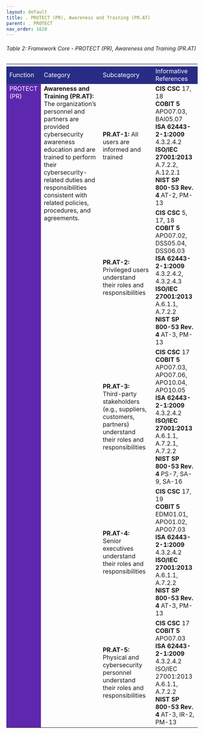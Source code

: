 ```yaml
---
layout: default
title: . PROTECT (PR), Awareness and Training (PR.AT) 
parent: . PROTECT
nav_order: 1620 
---
```


###### Table 2: Framework Core - PROTECT (PR), Awareness and Training (PR.AT) 
<table>
  <tr>
    <td>
    </td>
    <td>
    </td>
    <td>
    </td>
    <td>
    </td>
    <td>
    </td>
    <td>
    </td>
    <td>
    </td>
    <td>
    </td>
  </tr>
  <tr>
    <td style="background-color:#292c85">
<span style="color:#ffffff">Function</span>
    </td>
    <td colspan="2" style="background-color:#292c85">
<span style="color:#ffffff">Category</span>
    </td>
    <td colspan="2" style="background-color:#292c85">
<span style="color:#ffffff">Subcategory</span>
    </td>
    <td colspan="3" style="background-color:#292c85">
<span style="color:#ffffff">Informative References</span>
    </td>
  </tr>
  <tr>
    <td rowspan="5" style="vertical-align:top; background-color:#5d28ad">
<span style="color:#ffffff">PROTECT (PR)</span>
    </td>
    <td colspan="2" rowspan="5" style="vertical-align:top">
<span style="font-weight:bold">Awareness and Training (PR.AT):</span> The organization’s personnel and partners are provided cybersecurity awareness education and are trained to perform their cybersecurity-related duties and responsibilities consistent with related policies, procedures, and agreements.
    </td>
    <td colspan="2">
<span style="font-weight:bold">PR.AT-1:</span> All users are informed and trained
    </td>
    <td colspan="3">
<span style="font-weight:bold">CIS CSC</span> 17, 18<br>
<span style="font-weight:bold">COBIT 5</span> APO07.03, BAI05.07<br>
<span style="font-weight:bold">ISA 62443-2-1:2009</span> 4.3.2.4.2<br>
<span style="font-weight:bold">ISO/IEC 27001:2013</span> A.7.2.2, A.12.2.1<br> 
<span style="font-weight:bold">NIST SP 800-53 Rev. 4</span> AT-2, PM-13<br>
    </td>
  </tr>
  <tr>
    <td colspan="2">
<span style="font-weight:bold">PR.AT-2:</span> Privileged users understand their roles and responsibilities
    </td>
    <td colspan="3">
<span style="font-weight:bold">CIS CSC</span> 5, 17, 18<br>
<span style="font-weight:bold">COBIT 5</span> APO07.02, DSS05.04, DSS06.03<br>
<span style="font-weight:bold">ISA 62443-2-1:2009</span> 4.3.2.4.2, 4.3.2.4.3<br> 
<span style="font-weight:bold">ISO/IEC 27001:2013</span> A.6.1.1, A.7.2.2<br> 
<span style="font-weight:bold">NIST SP 800-53 Rev. 4</span> AT-3, PM-13<br>
    </td>
  </tr>
  <tr>
    <td colspan="2">
<span style="font-weight:bold">PR.AT-3:</span> Third-party stakeholders (e.g., suppliers, customers, partners) understand their roles and responsibilities
    </td>
    <td colspan="3">
<span style="font-weight:bold">CIS CSC</span> 17<br>
<span style="font-weight:bold">COBIT 5</span> APO07.03, APO07.06, APO10.04, APO10.05<br>
<span style="font-weight:bold">ISA 62443-2-1:2009</span> 4.3.2.4.2<br>
<span style="font-weight:bold">ISO/IEC 27001:2013</span> A.6.1.1, A.7.2.1, A.7.2.2<br>
<span style="font-weight:bold">NIST SP 800-53 Rev. 4</span> PS-7, SA-9, SA-16<br>
    </td>
  </tr>
  <tr>
    <td colspan="2">
<span style="font-weight:bold">PR.AT-4:</span> Senior executives understand their roles and responsibilities
    </td>
    <td colspan="3">
<span style="font-weight:bold">CIS CSC</span> 17, 19<br>
<span style="font-weight:bold">COBIT 5</span> EDM01.01, APO01.02, APO07.03<br>
<span style="font-weight:bold">ISA 62443-2-1:2009</span> 4.3.2.4.2<br>
<span style="font-weight:bold">ISO/IEC 27001:2013</span> A.6.1.1, A.7.2.2<br>
<span style="font-weight:bold">NIST SP 800-53 Rev. 4</span> AT-3, PM-13<br>
    </td>
  </tr>
  <tr>
    <td colspan="2">
<span style="font-weight:bold">PR.AT-5:</span> Physical and cybersecurity personnel understand their roles and responsibilities
    </td>
    <td colspan="3">
<span style="font-weight:bold">CIS CSC</span> 17<br>
<span style="font-weight:bold">COBIT 5</span> APO07.03<br>
<span style="font-weight:bold">ISA 62443-2-1:2009</span> 4.3.2.4.2 ISO/IEC 27001:2013 A.6.1.1, A.7.2.2<br>
<span style="font-weight:bold">NIST SP 800-53 Rev. 4</span> AT-3, IR-2, PM-13<br>
    </td>
  </tr>
</table>
